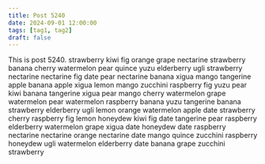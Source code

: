 ```yaml
---
title: Post 5240
date: 2024-09-01 12:00:00
tags: [tag1, tag2]
draft: false
---
```

This is post 5240.
strawberry
kiwi
fig
orange
grape
nectarine
strawberry
banana
cherry
watermelon
pear
quince
yuzu
elderberry
ugli
strawberry
nectarine
nectarine
fig
date
pear
nectarine
banana
xigua
mango
tangerine
apple
banana
apple
xigua
lemon
mango
zucchini
raspberry
fig
yuzu
pear
kiwi
banana
tangerine
xigua
pear
mango
cherry
watermelon
grape
watermelon
pear
watermelon
raspberry
banana
yuzu
tangerine
banana
strawberry
elderberry
ugli
lemon
orange
watermelon
apple
date
strawberry
cherry
raspberry
fig
lemon
honeydew
kiwi
fig
date
tangerine
pear
raspberry
elderberry
watermelon
grape
xigua
date
honeydew
date
raspberry
nectarine
nectarine
orange
nectarine
date
mango
quince
zucchini
raspberry
honeydew
ugli
watermelon
elderberry
date
banana
grape
zucchini
strawberry
